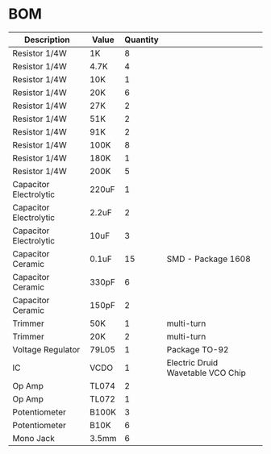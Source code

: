 # BOM

| Description | Value | Quantity | |
| --- | --- | --- | --- |
| Resistor 1/4W | 1K | 8 | |
| Resistor 1/4W | 4.7K | 4 | |
| Resistor 1/4W | 10K | 1 | |
| Resistor 1/4W | 20K | 6 | |
| Resistor 1/4W | 27K | 2 | |
| Resistor 1/4W | 51K | 2 | |
| Resistor 1/4W | 91K | 2 | |
| Resistor 1/4W | 100K | 8 | |
| Resistor 1/4W | 180K | 1 | |
| Resistor 1/4W | 200K | 5 | |
| Capacitor Electrolytic | 220uF | 1 | |
| Capacitor Electrolytic | 2.2uF | 2 | |
| Capacitor Electrolytic | 10uF | 3 | |
| Capacitor Ceramic | 0.1uF | 15 | SMD - Package 1608 |
| Capacitor Ceramic | 330pF | 6 | |
| Capacitor Ceramic | 150pF | 2 | |
| Trimmer | 50K | 1 | multi-turn |
| Trimmer | 20K | 2 | multi-turn |
| Voltage Regulator | 79L05 | 1 | Package TO-92 |
| IC | VCDO | 1 | Electric Druid Wavetable VCO Chip |
| Op Amp | TL074 | 2 | |
| Op Amp | TL072 | 1 | |
| Potentiometer | B100K | 3 | |
| Potentiometer | B10K | 6 | |
| Mono Jack | 3.5mm | 6 | |
